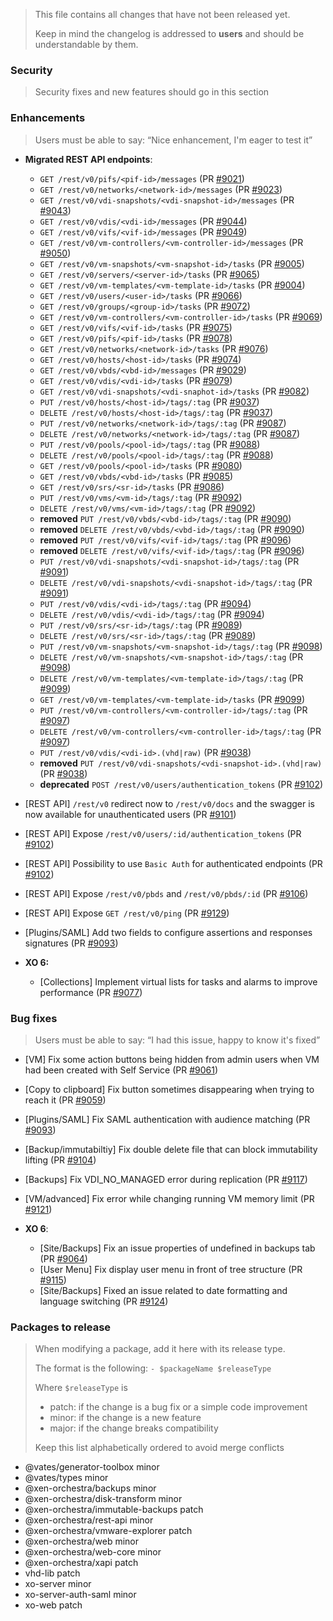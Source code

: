 > This file contains all changes that have not been released yet.
>
> Keep in mind the changelog is addressed to **users** and should be
> understandable by them.

### Security

> Security fixes and new features should go in this section

### Enhancements

> Users must be able to say: “Nice enhancement, I'm eager to test it”

- **Migrated REST API endpoints**:
  - `GET /rest/v0/pifs/<pif-id>/messages` (PR [#9021](https://github.com/vatesfr/xen-orchestra/pull/9021))
  - `GET /rest/v0/networks/<network-id>/messages` (PR [#9023](https://github.com/vatesfr/xen-orchestra/pull/9023))
  - `GET /rest/v0/vdi-snapshots/<vdi-snapshot-id>/messages` (PR [#9043](https://github.com/vatesfr/xen-orchestra/pull/9043))
  - `GET /rest/v0/vdis/<vdi-id>/messages` (PR [#9044](https://github.com/vatesfr/xen-orchestra/pull/9044))
  - `GET /rest/v0/vifs/<vif-id>/messages` (PR [#9049](https://github.com/vatesfr/xen-orchestra/pull/9049))
  - `GET /rest/v0/vm-controllers/<vm-controller-id>/messages` (PR [#9050](https://github.com/vatesfr/xen-orchestra/pull/9050))
  - `GET /rest/v0/vm-snapshots/<vm-snapshot-id>/tasks` (PR [#9005](https://github.com/vatesfr/xen-orchestra/pull/9005))
  - `GET /rest/v0/servers/<server-id>/tasks` (PR [#9065](https://github.com/vatesfr/xen-orchestra/pull/9065))
  - `GET /rest/v0/vm-templates/<vm-template-id>/tasks` (PR [#9004](https://github.com/vatesfr/xen-orchestra/pull/9004))
  - `GET /rest/v0/users/<user-id>/tasks` (PR [#9066](https://github.com/vatesfr/xen-orchestra/pull/9066))
  - `GET /rest/v0/groups/<group-id>/tasks` (PR [#9072](https://github.com/vatesfr/xen-orchestra/pull/9072))
  - `GET /rest/v0/vm-controllers/<vm-controller-id>/tasks` (PR [#9069](https://github.com/vatesfr/xen-orchestra/pull/9069))
  - `GET /rest/v0/vifs/<vif-id>/tasks` (PR [#9075](https://github.com/vatesfr/xen-orchestra/pull/9075))
  - `GET /rest/v0/pifs/<pif-id>/tasks` (PR [#9078](https://github.com/vatesfr/xen-orchestra/pull/9078))
  - `GET /rest/v0/networks/<network-id>/tasks` (PR [#9076](https://github.com/vatesfr/xen-orchestra/pull/9076))
  - `GET /rest/v0/hosts/<host-id>/tasks` (PR [#9074](https://github.com/vatesfr/xen-orchestra/pull/9074))
  - `GET /rest/v0/vbds/<vbd-id>/messages` (PR [#9029](https://github.com/vatesfr/xen-orchestra/pull/9029))
  - `GET /rest/v0/vdis/<vdi-id>/tasks` (PR [#9079](https://github.com/vatesfr/xen-orchestra/pull/9079))
  - `GET /rest/v0/vdi-snapshots/<vdi-snaphot-id>/tasks` (PR [#9082](https://github.com/vatesfr/xen-orchestra/pull/9082))
  - `PUT /rest/v0/hosts/<host-id>/tags/:tag` (PR [#9037](https://github.com/vatesfr/xen-orchestra/pull/9037))
  - `DELETE /rest/v0/hosts/<host-id>/tags/:tag` (PR [#9037](https://github.com/vatesfr/xen-orchestra/pull/9037))
  - `PUT /rest/v0/networks/<network-id>/tags/:tag` (PR [#9087](https://github.com/vatesfr/xen-orchestra/pull/9087))
  - `DELETE /rest/v0/networks/<network-id>/tags/:tag` (PR [#9087](https://github.com/vatesfr/xen-orchestra/pull/9087))
  - `PUT /rest/v0/pools/<pool-id>/tags/:tag` (PR [#9088](https://github.com/vatesfr/xen-orchestra/pull/9088))
  - `DELETE /rest/v0/pools/<pool-id>/tags/:tag` (PR [#9088](https://github.com/vatesfr/xen-orchestra/pull/9088))
  - `GET /rest/v0/pools/<pool-id>/tasks` (PR [#9080](https://github.com/vatesfr/xen-orchestra/pull/9080))
  - `GET /rest/v0/vbds/<vbd-id>/tasks` (PR [#9085](https://github.com/vatesfr/xen-orchestra/pull/9085))
  - `GET /rest/v0/srs/<sr-id>/tasks` (PR [#9086](https://github.com/vatesfr/xen-orchestra/pull/9086))
  - `PUT /rest/v0/vms/<vm-id>/tags/:tag` (PR [#9092](https://github.com/vatesfr/xen-orchestra/pull/9092))
  - `DELETE /rest/v0/vms/<vm-id>/tags/:tag` (PR [#9092](https://github.com/vatesfr/xen-orchestra/pull/9092))
  - **removed** `PUT /rest/v0/vbds/<vbd-id>/tags/:tag` (PR [#9090](https://github.com/vatesfr/xen-orchestra/pull/9090))
  - **removed** `DELETE /rest/v0/vbds/<vbd-id>/tags/:tag` (PR [#9090](https://github.com/vatesfr/xen-orchestra/pull/9090))
  - **removed** `PUT /rest/v0/vifs/<vif-id>/tags/:tag` (PR [#9096](https://github.com/vatesfr/xen-orchestra/pull/9096))
  - **removed** `DELETE /rest/v0/vifs/<vif-id>/tags/:tag` (PR [#9096](https://github.com/vatesfr/xen-orchestra/pull/9096))
  - `PUT /rest/v0/vdi-snapshots/<vdi-snapshot-id>/tags/:tag` (PR [#9091](https://github.com/vatesfr/xen-orchestra/pull/9087))
  - `DELETE /rest/v0/vdi-snapshots/<vdi-snapshot-id>/tags/:tag` (PR [#9091](https://github.com/vatesfr/xen-orchestra/pull/9091))
  - `PUT /rest/v0/vdis/<vdi-id>/tags/:tag` (PR [#9094](https://github.com/vatesfr/xen-orchestra/pull/9094))
  - `DELETE /rest/v0/vdis/<vdi-id>/tags/:tag` (PR [#9094](https://github.com/vatesfr/xen-orchestra/pull/9094))
  - `PUT /rest/v0/srs/<sr-id>/tags/:tag` (PR [#9089](https://github.com/vatesfr/xen-orchestra/pull/9089))
  - `DELETE /rest/v0/srs/<sr-id>/tags/:tag` (PR [#9089](https://github.com/vatesfr/xen-orchestra/pull/9089))
  - `PUT /rest/v0/vm-snapshots/<vm-snapshot-id>/tags/:tag` (PR [#9098](https://github.com/vatesfr/xen-orchestra/pull/9098))
  - `DELETE /rest/v0/vm-snapshots/<vm-snapshot-id>/tags/:tag` (PR [#9098](https://github.com/vatesfr/xen-orchestra/pull/9098))
  - `DELETE /rest/v0/vm-templates/<vm-template-id>/tags/:tag` (PR [#9099](https://github.com/vatesfr/xen-orchestra/pull/9099))
  - `GET /rest/v0/vm-templates/<vm-template-id>/tasks` (PR [#9099](https://github.com/vatesfr/xen-orchestra/pull/9099))
  - `PUT /rest/v0/vm-controllers/<vm-controller-id>/tags/:tag` (PR [#9097](https://github.com/vatesfr/xen-orchestra/pull/9097))
  - `DELETE /rest/v0/vm-controllers/<vm-controller-id>/tags/:tag` (PR [#9097](https://github.com/vatesfr/xen-orchestra/pull/9097))
  - `PUT /rest/v0/vdis/<vdi-id>.(vhd|raw)` (PR [#9038](https://github.com/vatesfr/xen-orchestra/pull/9038))
  - **removed** `PUT /rest/v0/vdi-snapshots/<vdi-snapshot-id>.(vhd|raw)` (PR [#9038](https://github.com/vatesfr/xen-orchestra/pull/9038))
  - **deprecated** `POST /rest/v0/users/authentication_tokens` (PR [#9102](https://github.com/vatesfr/xen-orchestra/pull/9102))

- [REST API] `/rest/v0` redirect now to `/rest/v0/docs` and the swagger is now available for unauthenticated users (PR [#9101](https://github.com/vatesfr/xen-orchestra/pull/9101))
- [REST API] Expose `/rest/v0/users/:id/authentication_tokens` (PR [#9102](https://github.com/vatesfr/xen-orchestra/pull/9102))
- [REST API] Possibility to use `Basic Auth` for authenticated endpoints (PR [#9102](https://github.com/vatesfr/xen-orchestra/pull/9102))
- [REST API] Expose `/rest/v0/pbds` and `/rest/v0/pbds/:id` (PR [#9106](https://github.com/vatesfr/xen-orchestra/pull/9106))
- [REST API] Expose `GET /rest/v0/ping` (PR [#9129](https://github.com/vatesfr/xen-orchestra/pull/9129))

- [Plugins/SAML] Add two fields to configure assertions and responses signatures (PR [#9093](https://github.com/vatesfr/xen-orchestra/pull/9093))

- **XO 6:**
  - [Collections] Implement virtual lists for tasks and alarms to improve performance (PR [#9077](https://github.com/vatesfr/xen-orchestra/pull/9077))

### Bug fixes

> Users must be able to say: “I had this issue, happy to know it's fixed”

- [VM] Fix some action buttons being hidden from admin users when VM had been created with Self Service (PR [#9061](https://github.com/vatesfr/xen-orchestra/pull/9061))
- [Copy to clipboard] Fix button sometimes disappearing when trying to reach it (PR [#9059](https://github.com/vatesfr/xen-orchestra/pull/9059))
- [Plugins/SAML] Fix SAML authentication with audience matching (PR [#9093](https://github.com/vatesfr/xen-orchestra/pull/9093))
- [Backup/immutabiltiy] Fix double delete file that can block immutability lifting (PR [#9104](https://github.com/vatesfr/xen-orchestra/pull/9104))
- [Backups] Fix VDI_NO_MANAGED error during replication (PR [#9117](https://github.com/vatesfr/xen-orchestra/pull/9117))
- [VM/advanced] Fix error while changing running VM memory limit (PR [#9121](https://github.com/vatesfr/xen-orchestra/pull/9121))

- **XO 6**:
  - [Site/Backups] Fix an issue properties of undefined in backups tab (PR [#9064](https://github.com/vatesfr/xen-orchestra/pull/9064))
  - [User Menu] Fix display user menu in front of tree structure (PR [#9115](https://github.com/vatesfr/xen-orchestra/pull/9115))
  - [Site/Backups] Fixed an issue related to date formatting and language switching (PR [#9124](https://github.com/vatesfr/xen-orchestra/pull/9124))

### Packages to release

> When modifying a package, add it here with its release type.
>
> The format is the following: `- $packageName $releaseType`
>
> Where `$releaseType` is
>
> - patch: if the change is a bug fix or a simple code improvement
> - minor: if the change is a new feature
> - major: if the change breaks compatibility
>
> Keep this list alphabetically ordered to avoid merge conflicts

<!--packages-start-->

- @vates/generator-toolbox minor
- @vates/types minor
- @xen-orchestra/backups minor
- @xen-orchestra/disk-transform minor
- @xen-orchestra/immutable-backups patch
- @xen-orchestra/rest-api minor
- @xen-orchestra/vmware-explorer patch
- @xen-orchestra/web minor
- @xen-orchestra/web-core minor
- @xen-orchestra/xapi patch
- vhd-lib patch
- xo-server minor
- xo-server-auth-saml minor
- xo-web patch

<!--packages-end-->
